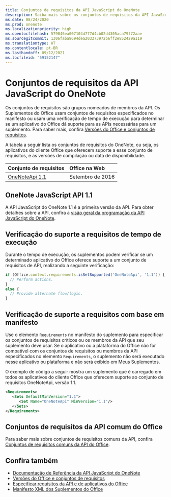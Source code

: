 ```yaml
---
title: Conjuntos de requisitos da API JavaScript do OneNote
description: Saiba mais sobre os conjuntos de requisitos da API JavaScript do OneNote.
ms.date: 08/24/2020
ms.prod: onenote
ms.localizationpriority: high
ms.openlocfilehash: 579046ea007104d777d4cb02d4305aca79f72aae
ms.sourcegitcommit: 1306faba8694dea203373972b6ff2e852429a119
ms.translationtype: HT
ms.contentlocale: pt-BR
ms.lasthandoff: 09/12/2021
ms.locfileid: "59152147"
---
```

# <a name="onenote-javascript-api-requirement-sets"></a>Conjuntos de requisitos da API JavaScript do OneNote

Os conjuntos de requisitos são grupos nomeados de membros da API. Os Suplementos do Office usam conjuntos de requisitos especificados no manifesto ou usam uma verificação de tempo de execução para determinar se um aplicativo do Office dá suporte para as APIs necessárias para um suplemento. Para saber mais, confira [Versões do Office e conjuntos de requisitos](../../develop/office-versions-and-requirement-sets.md).

A tabela a seguir lista os conjuntos de requisitos do OneNote, ou seja, os aplicativos do cliente Office que oferecem suporte a esse conjunto de requisitos, e as versões de compilação ou data de disponibilidade.

|  Conjunto de requisitos  |  Office na Web |
|:-----|:-----|
| [OneNoteApi 1.1](/javascript/api/onenote?view=onenote-js-1.1&preserve-view=true)  | Setembro de 2016 |  

## <a name="onenote-javascript-api-11"></a>OneNote JavaScript API 1.1

A API JavaScript do OneNote 1.1 é a primeira versão da API. Para obter detalhes sobre a API, confira a [visão geral da programação da API JavaScript do OneNote](../../onenote/onenote-add-ins-programming-overview.md).

## <a name="runtime-requirement-support-check"></a>Verificação do suporte a requisitos de tempo de execução

Durante o tempo de execução, os suplementos podem verificar se um determinado aplicativo do Office oferece suporte a um conjunto de requisitos de API, realizando a seguinte verificação:

```js
if (Office.context.requirements.isSetSupported('OneNoteApi', '1.1')) {
  // Perform actions.
}
else {
  // Provide alternate flow/logic.
}
```

## <a name="manifest-based-requirement-support-check"></a>Verificação de suporte a requisitos com base em manifesto

Use o elemento `Requirements` no manifesto do suplemento para especificar os conjuntos de requisitos críticos ou os membros da API que seu suplemento deve usar. Se o aplicativo ou a plataforma do Office não for compatível com os conjuntos de requisitos ou membros da API especificados no elemento `Requirements`, o suplemento não será executado nesse aplicativo ou plataforma e não será exibido em Meus Suplementos.

O exemplo de código a seguir mostra um suplemento que é carregado em todos os aplicativos do cliente Office que oferecem suporte ao conjunto de requisitos OneNoteApi, versão 1.1.

```xml
<Requirements>
   <Sets DefaultMinVersion="1.1">
      <Set Name="OneNoteApi" MinVersion="1.1"/>
   </Sets>
</Requirements>
```

## <a name="office-common-api-requirement-sets"></a>Conjuntos de requisitos da API comum do Office

Para saber mais sobre conjuntos de requisitos comuns da API, confira [Conjuntos de requisitos comuns da API do Office](office-add-in-requirement-sets.md).

## <a name="see-also"></a>Confira também

- [Documentação de Referência da API JavaScript do OneNote](/javascript/api/onenote)
- [Versões do Office e conjuntos de requisitos](../../develop/office-versions-and-requirement-sets.md)
- [Especificar requisitos da API e de aplicativos do Office](../../develop/specify-office-hosts-and-api-requirements.md)
- [Manifesto XML dos Suplementos do Office](../../develop/add-in-manifests.md)
